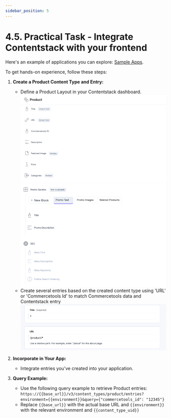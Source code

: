 ```yaml
---
sidebar_position: 5
---
```


# 4.5. Practical Task - Integrate Contentstack with your frontend

Here's an example of applications you can explore: [Sample Apps](https://www.contentstack.com/docs/developers/sample-apps).

To get hands-on experience, follow these steps:

1. **Create a Product Content Type and Entry:**
   - Define a Product Layout in your Contentstack dashboard.
   ![product-layout-1.png](assets/product-layout-1.png) ![product-layout-2.png](assets/product-layout-2.png)
   - Create several entries based on the created content type using 'URL' or 'Commercetools Id' to match Commercetools data and Contentstack entry
   ![slug-field.png](assets/slug-field.png)

2. **Incorporate in Your App:**
   - Integrate entries you've created into your application.
3. **Query Example:**
   - Use the following query example to retrieve Product entries: `https://{{base_url}}/v3/content_types/product/entries?environment={{environment}}&query={"commercetools_id": "12345"}`
   - Replace `{{base_url}}` with the actual base URL and `{{environment}}` with the relevant environment and `{{content_type_uid}}`
